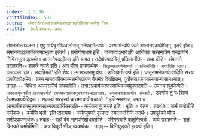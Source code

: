```yaml
---
index:  1.3.36
vrittiindex:  532
sutra:  संमाननोत्सञ्जनाचार्यकरणज्ञानभृतिविगणनव्ययेषु नियः
vritti:  balamanorama 
---
```


संमननोत्सञ्जना। एषु गम्येषु णीञ्धातोरात् मनेपदमित्यर्थः। परगामिन्यपि फले आत्मनेपदार्थमिदम्. इतरे इति। संमाननाऽऽचार्यकरणप्रभृतय इत्यर्थः। प्रयोगोपाधय इति। वाच्यत्वाऽभावेऽपि आर्थिकाः सत्तामात्रेण शब्दप्रयोगे निमित्तभूता इत्यर्थः। आत्मनेपदद्योत्या इति यावत्। तदेवोपपादयितुं प्रतिजानीते-- तथा हीति। संमानने उदाहरति-- शास्त्रे नयते इति। अत्र णीञ् प्रापणार्थकः। `सिद्धान्तप्रापणेनेत्यर्थः। फलितमिति। अर्थादिति भावः। उत्सञ्जने इति। `उदाह्रियते' इति शेषः। उत्सञ्जनमुत्क्षेपः। उत्क्षिपतीत्यर्थ इति। धातूनामनेकार्थत्वादिति सत्त्या प्रापयित्रपेक्षमेव। तच्च माणवकीयमात्मसमीपप्रापणं वैधमेव विवक्षितम्, पूर्वोत्तराऽङ्गकलापाम्नासामथ्र्यात्। तदाह--- विधिना आत्मसमीपं प्रापयतीति। तत्राऽऽचार्यकरणस्यार्थिकत्वमुपपादयति-- उपनयनपूर्वकेणेति। `माणवकमुपनयीत,तमध्यापयीते'त्यध्यापनार्थत्वमुपनयनस्याऽवगतम्, अध्यापनादाचार्यत्वं संपद्यते, `उपनीय तु यः शिष्यं वेदमध्यापयेद्द्विजः। सकल्पं सरहस्यं च तमाचार्यं प्रचक्षते।' इतिस्मरणात्. तथा च आचार्यकरणमुपनयनसाध्यत्वादार्थिकहरति-- कर्मकरानुपनयते इति। भृतिः = वेतनं। तदर्थ#ं कर्म करोतीति कर्मकरः। `कर्मणि भृतौ' इति टप्रत्ययः। कर्मण्युपपदे कृञष्टः स्यात्कर्तरीति तदर्थः। उपपूर्वको णीञ् समीपप्रापणार्थकः। तदाह-- राज्ञे देयं भागंपरिशोधयतीति। परिगणयति दातुमित्यर्थः। व्यये उदाहरति-- शतं विनयते धर्मार्थमिति। अत्र विपूर्वो णीञ् व्ययार्थकः। तदाह-- विनियुङ्क्ते इत्यर्थ इति। 

